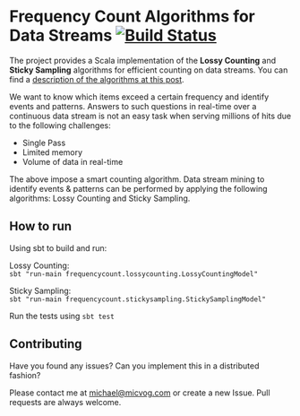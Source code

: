 # Frequency Count Algorithms for Data Streams [![Build Status](https://travis-ci.org/mvogiatzis/freq-count.svg?branch=master)](https://travis-ci.org/mvogiatzis/freq-count)
The project provides a Scala implementation of the **Lossy Counting** and **Sticky Sampling** algorithms for efficient counting on data streams. You can find a [description of the algorithms at this post](http://micvog.com/2015/07/18/frequency-counting-algorithms-over-data-streams/).

We want to know which items exceed a certain frequency and identify events and patterns. Answers to such questions in real-time over a continuous data stream is not an easy task when serving millions of hits due to the following challenges:

* Single Pass
* Limited memory
* Volume of data in real-time

The above impose a smart counting algorithm. Data stream mining to identify events & patterns can be performed by applying the following algorithms: Lossy Counting and Sticky Sampling.

## How to run
Using sbt to build and run:

Lossy Counting:  
`sbt "run-main frequencycount.lossycounting.LossyCountingModel"`

Sticky Sampling:  
`sbt "run-main frequencycount.stickysampling.StickySamplingModel"`

Run the tests using
`sbt test`

## Contributing
Have you found any issues?
Can you implement this in a distributed fashion?

Please contact me at michael@micvog.com or create a new Issue. Pull requests are always welcome.
